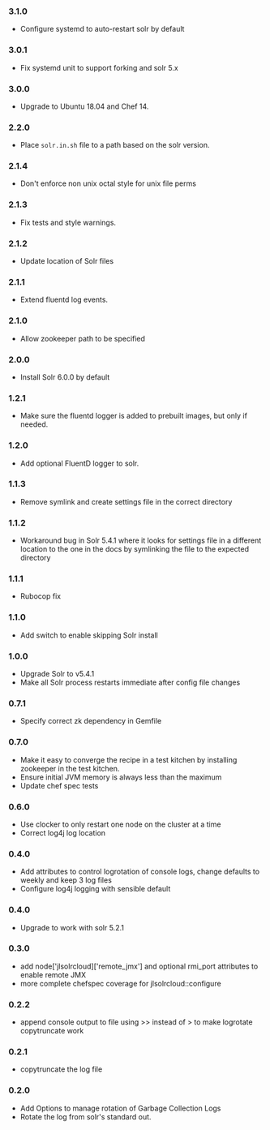 ### 3.1.0
- Configure systemd to auto-restart solr by default

### 3.0.1
- Fix systemd unit to support forking and solr 5.x

### 3.0.0
- Upgrade to Ubuntu 18.04 and Chef 14.

### 2.2.0
- Place `solr.in.sh` file to a path based on the solr version.

### 2.1.4
- Don't enforce non unix octal style for unix file perms

### 2.1.3
- Fix tests and style warnings.

### 2.1.2
- Update location of Solr files

### 2.1.1
 - Extend fluentd log events.

### 2.1.0
 - Allow zookeeper path to be specified

### 2.0.0
 - Install Solr 6.0.0 by default

### 1.2.1
 - Make sure the fluentd logger is added to prebuilt images, but only if needed.

### 1.2.0
 - Add optional FluentD logger to solr.

### 1.1.3
 - Remove symlink and create settings file in the correct directory

### 1.1.2
 - Workaround bug in Solr 5.4.1 where it looks for settings file in a different
 location to the one in the docs by symlinking the file to the expected
 directory

### 1.1.1
 - Rubocop fix

### 1.1.0
 - Add switch to enable skipping Solr install

### 1.0.0
 - Upgrade Solr to v5.4.1
 - Make all Solr process restarts immediate after config file changes

### 0.7.1
 - Specify correct zk dependency in Gemfile

### 0.7.0
 - Make it easy to converge the recipe in a test kitchen by installing
   zookeeper in the test kitchen.
 - Ensure initial JVM memory is always less than the maximum
 - Update chef spec tests

### 0.6.0
 - Use clocker to only restart one node on the cluster at a time
 - Correct log4j log location

### 0.4.0
 - Add attributes to control logrotation of console logs, change defaults to
   weekly and keep 3 log files
 - Configure log4j logging with sensible default

### 0.4.0
 - Upgrade to work with solr 5.2.1

### 0.3.0
 - add node['jlsolrcloud]['remote_jmx'] and optional rmi_port attributes
   to enable remote JMX
 - more complete chefspec coverage for jlsolrcloud::configure

### 0.2.2
 - append console output to file using >> instead of > to make logrotate
   copytruncate work

### 0.2.1
 - copytruncate the log file

### 0.2.0
 - Add Options to manage rotation of Garbage Collection Logs
 - Rotate the log from solr's standard out.
